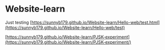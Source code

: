 # Website-learn
Just testing
[https://sunnyb179.github.io/Website-learn/Hello-web/test.html](https://sunnyb179.github.io/Website-learn/Hello-web/test)

[https://sunnyb179.github.io/Website-learn/PJSK-experiment](https://sunnyb179.github.io/Website-learn/PJSK-experiment/)
